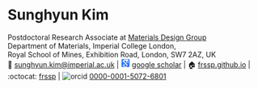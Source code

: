 # Sunghyun Kim  
Postdoctoral Research Associate at [Materials Design Group](https://wmd-group.github.io)  
Department of Materials, Imperial College London,  
Royal School of Mines, Exhibition Road, London, SW7 2AZ, UK  
:email: [sunghyun.kim@imperial.ac.uk](mailto:sunghyun.kim@imperial.ac.uk) 
| ![google scholar](/images/google_scholar.png) [google scholar](https://scholar.google.co.uk/citations?user=v438vEAAAAAJ)
| :house: [frssp.github.io](https://frssp.github.io)
| :octocat: [frssp](https://github.com/frssp)
| ![orcid](https://orcid.org/sites/default/files/images/orcid_16x16.png) [0000-0001-5072-6801](https://orcid.org/0000-0001-5072-6801)  

